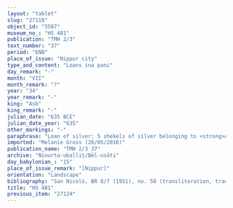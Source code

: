 ```yaml
---
layout: "tablet"
slug: "27118"
object_id: "5587"
museum_no_: "HS 481"
publication: "TMH 2/3"
text_number: "37"
period: "ENB"
place_of_issue: "Nippur city"
type_and_content: "Loans ina pani"
day_remark: "-"
month: "VII"
month_remark: "?"
year: "34"
year_remark: "-"
king: "Asb"
king_remark: "-"
julian_date: "635 BCE"
julian_date_year: "635"
other_markings: "-"
paraphrase: "Loan of silver: 5 shekels of silver belonging to <strong>A</strong> are at the disposal of (<em>ina pāni</em>) <strong>B</strong>. The debt will bear an interest of 1/5 per shekel of silver (20% p.a.). 3 witnesses and the scribe.<br /> &nbsp;<br /> <strong>A </strong>= Ninurta-uballiṭ//Erība-Marduk; <strong>B </strong>= Ninurta-ahu-iddin//Nab&ucirc;-zēru-ibni; Scribe = Ninurta-gāmil//Aplāya<br /> &nbsp;"
imported: "Melanie Gross (26/05/2016)"
publication_name: "TMH 2/3 37"
archive: "Ninurta-uballiṭ/Bēl-usāti"
day_babylonian_: "15"
place_of_issue_remark: "[Nippur]"
orientation: "Landscape"
bibliography: "San Nicolò, BR 8/7 (1951), no. 58 (transliteration, translation)."
title: "HS 481"
previous_item: "27124"
---
```

